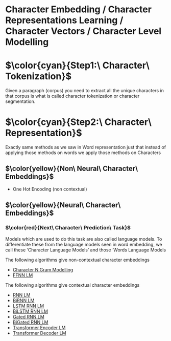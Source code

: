 # Character Embedding / Character Representations Learning / Character Vectors / Character Level Modelling

# $\color{cyan}{Step1:\ Character\ Tokenization}$
Given a paragraph (corpus) you need to extract all the unique characters in that corpus is what is called character tokenization or character segmentation.


# $\color{cyan}{Step2:\ Character\ Representation}$
Exactly same methods as we saw in Word representation just that instead of applying those methods on words we apply those methods on Characters

## $\color{yellow}{Non\ Neural\ Character\ Embeddings}$
  - One Hot Encoding (non contextual)

## $\color{yellow}{Neural\ Character\ Embeddings}$

### $\color{red}{Next\ Character\ Prediction\ Task}$
Models which are used to do this task are also called language models. To differentiate these from the language models seen in word embedding, we call these ‘Character Language Models’ and those ‘Words Language Models

The following algorithms give non-contextual character embeddings
- <ins> Character N Gram Modelling </ins>
- <ins> FFNN LM </ins>

The following algorithms give contextual character embeddings
- <ins> RNN LM </ins>
- <ins> BiRNN LM </ins>
- <ins> LSTM RNN LM </ins>
- <ins> BiLSTM RNN LM </ins>
- <ins> Gated RNN LM </ins>
- <ins> BiGated RNN LM </ins>
- <ins> Transformer Encoder LM </ins>
- <ins> Transformer Decoder LM </ins>
